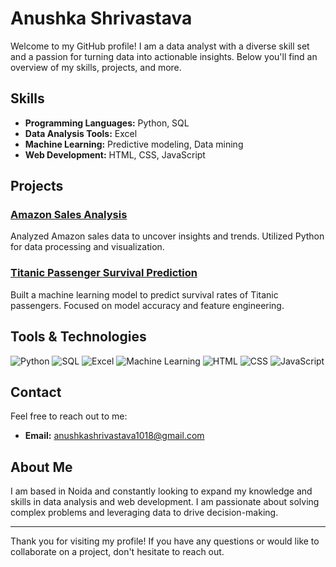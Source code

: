 # Anushka Shrivastava

Welcome to my GitHub profile! I am a data analyst with a diverse skill set and a passion for turning data into actionable insights. Below you'll find an overview of my skills, projects, and more.

## Skills

- **Programming Languages:** Python, SQL
- **Data Analysis Tools:** Excel
- **Machine Learning:** Predictive modeling, Data mining
- **Web Development:** HTML, CSS, JavaScript

## Projects

### [Amazon Sales Analysis](link-to-your-project)
Analyzed Amazon sales data to uncover insights and trends. Utilized Python for data processing and visualization.

### [Titanic Passenger Survival Prediction](link-to-your-project)
Built a machine learning model to predict survival rates of Titanic passengers. Focused on model accuracy and feature engineering.

## Tools & Technologies

![Python](https://img.shields.io/badge/Python-3776AB?style=flat&logo=python&logoColor=white)
![SQL](https://img.shields.io/badge/SQL-4479A1?style=flat&logo=sql&logoColor=white)
![Excel](https://img.shields.io/badge/Excel-217346?style=flat&logo=microsoft-excel&logoColor=white)
![Machine Learning](https://img.shields.io/badge/Machine%20Learning-F7C400?style=flat&logo=python&logoColor=white)
![HTML](https://img.shields.io/badge/HTML-E34F26?style=flat&logo=html5&logoColor=white)
![CSS](https://img.shields.io/badge/CSS-1572B6?style=flat&logo=css3&logoColor=white)
![JavaScript](https://img.shields.io/badge/JavaScript-F7E03A?style=flat&logo=javascript&logoColor=black)

## Contact

Feel free to reach out to me:

- **Email:** [anushkashrivastava1018@gmail.com](mailto:anushkashrivastava1018@gmail.com)


## About Me

I am based in Noida and constantly looking to expand my knowledge and skills in data analysis and web development. I am passionate about solving complex problems and leveraging data to drive decision-making.

---

Thank you for visiting my profile! If you have any questions or would like to collaborate on a project, don't hesitate to reach out.

